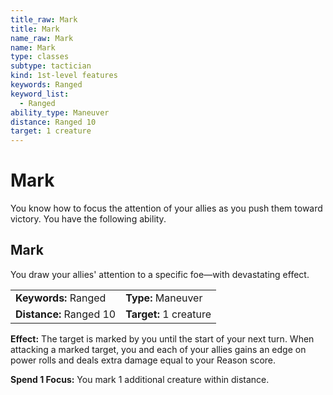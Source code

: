 ```yaml
---
title_raw: Mark
title: Mark
name_raw: Mark
name: Mark
type: classes
subtype: tactician
kind: 1st-level features
keywords: Ranged
keyword_list:
  - Ranged
ability_type: Maneuver
distance: Ranged 10
target: 1 creature
---
```


# Mark

You know how to focus the attention of your allies as you push them toward victory. You have the following ability.

## Mark

You draw your allies' attention to a specific foe—with devastating effect.

|                         |                        |
| :---------------------- | :--------------------- |
| **Keywords:** Ranged    | **Type:** Maneuver     |
| **Distance:** Ranged 10 | **Target:** 1 creature |

**Effect:** The target is marked by you until the start of your next turn. When attacking a marked target, you and each of your allies gains an edge on power rolls and deals extra damage equal to your Reason score.

**Spend 1 Focus:** You mark 1 additional creature within distance.
